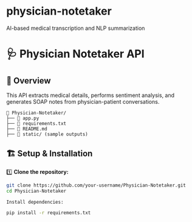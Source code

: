 # physician-notetaker
AI-based medical transcription and NLP summarization
# 🩺 Physician Notetaker API

## 📌 Overview
This API extracts medical details, performs sentiment analysis, and generates SOAP notes from physician-patient conversations.


```
📂 Physician-Notetaker/ 
├── 📜 app.py 
├── 📜 requirements.txt 
├── 📜 README.md 
├── 📂 static/ (sample outputs)
```




## 🏗 Setup & Installation
1️⃣ **Clone the repository:**
```bash
git clone https://github.com/your-username/Physician-Notetaker.git
cd Physician-Notetaker

Install dependencies:

pip install -r requirements.txt
